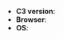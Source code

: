 <!--
Thank you for reporting an issue.

Please fill in as much of the template below as you're able.

C3 version: The c3 version number which is available from `c3.version`.
Browser: The browser version.
OS: The operating system.

If possible, please provide codepen or jsfiddle example that demonstrates the problem, keeping it as
simple and free of external dependencies as you are able.
-->

* **C3 version**:
* **Browser**:
* **OS**:

